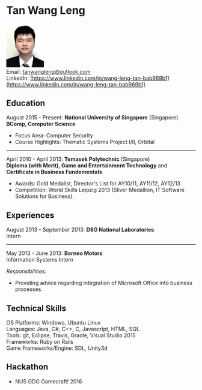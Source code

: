 # Tan Wang Leng

<img src="TanWangLeng.png" width="100" /><br>
Email: [tanwangleng@outlook.com](tanwangleng@outlook.com)<br>
LinkedIn: [https://www.linkedin.com/in/wang-leng-tan-bab969b1](https://www.linkedin.com/in/wang-leng-tan-bab969b1)

## Education

August 2015 - Present: **National University of Singapore** (Singapore)<br>
**BComp, Computer Science**<br>

* Focus Area: Computer Security
* Course Highlights: Thematic Systems Project I/II, Orbital

---

April 2010 - April 2013: **Temasek Polytechnic** (Singapore)<br>
**Diploma (with Merit), Game and Entertainment Technology** and **Certificate in Business Fundementals**<br>

* Awards: Gold Medalist, Director's List for AY10/11, AY11/12, AY12/13
* Competition: World Skills Leipzig 2013 (Sliver Medallion, IT Software Solutions for Business).

## Experiences

August 2013 - September 2013: **DSO National Laboratories**<br>
Intern

---

May 2013 - June 2013: **Borneo Motors**<br>
Information Systems Intern

*Responsibilities:*<br>

* Providing advice regarding integration of Microsoft Office into business processes.

## Technical Skills

OS Platforms: Windows, Ubuntu Linux<br>
Languages: Java, C#, C++, C, Javascript, HTML, SQL<br>
Tools: git, Eclipse, Travis, Gradle, Visual Studio 2015<br>
Frameworks: Ruby on Rails<br>
Game Frameworks/Engine: SDL, Unity3d<br>

## Hackathon

* NUS GDG Gamecraft! 2016
